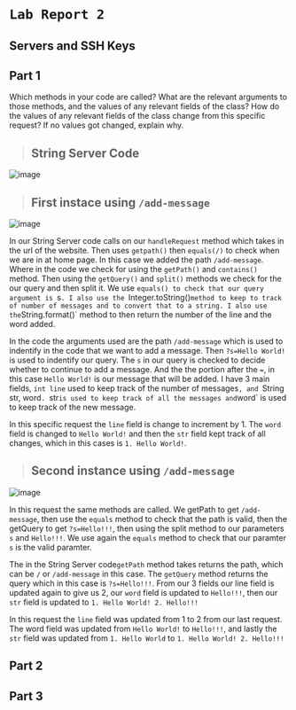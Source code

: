 # `Lab Report 2`

## Servers and SSH Keys

## **Part 1** 

Which methods in your code are called?
What are the relevant arguments to those methods, and the values of any relevant fields of the class?
How do the values of any relevant fields of the class change from this specific request? If no values got changed, explain why.

> ## String Server Code

![image](https://github.com/m3cortez/cse15l-lab-reports/assets/130080853/64799581-a5e9-4e1a-9083-3e6d642df3a6)

> ## First instace using `/add-message`

![image](https://github.com/m3cortez/cse15l-lab-reports/assets/130080853/56497650-e858-42ca-a87e-d31901158795)

In our String Server code calls on our `handleRequest` method which takes in the url of the website. Then uses `getpath()` then `equals(/)` to check when we are in at home page. In this case we added the path `/add-message`. Where in the code we check for using the `getPath()` and `contains()` method. Then using the `getQuery()` and `split()` methods we check for the our query and then split it. We use `equals() to check that our query argument is `s`. I also use the `Integer.toString()` method to keep to track of number of messages and to convert that to a string. I also use the `String.format()` method to then return the number of the line and the word added.

In the code the arguments used are the path `/add-message` which is used to indentify in the code that we want to add a message. Then `?s=Hello World!` is used to indentify our query. The `s` in our query is checked to decide whether to continue to add a message. And the the portion after the `=`, in this case `Hello World!` is our message that will be added. I have 3 main fields, `int line` used to keep track of the number of messages`, and `String str, word`. `str` is used to keep track of all the messages and `word` is used to keep track of the new message.

In this specific request the `line` field is change to increment by 1. The `word` field is changed to `Hello World!` and then the `str` field kept track of all changes, which in this cases is `1. Hello World!`.

> ## Second instance using `/add-message`

![image](https://github.com/m3cortez/cse15l-lab-reports/assets/130080853/33d58661-cf9e-43dd-b18d-a805279474bc)

In this request the same methods are called. We getPath to get `/add-message`, then use the `equals` method to check that the path is valid, then the getQuery to get `?s=Hello!!!`, then using the split method to our parameters `s` and `Hello!!!`. We use again the `equals` method to check that our paramter `s` is the valid paramter. 

The in the String Server code`getPath` method takes returns the path, which can be `/` or `/add-message` in this case. The   `getQuery` method returns the query which in this case is `?s=Hello!!!`. From our 3 fields our line field is updated again to give us 2, our `word` field is updated to `Hello!!!`, then our `str` field is updated to 
`1. Hello World!
2. Hello!!!`

In this request the `line` field was updated from 1 to 2 from our last request. The word field was updated from `Hello World!` to `Hello!!!`, and lastly the `str` field was updated from `1. Hello World` to 
`1. Hello World!
2. Hello!!!`




  
## **Part 2**

## **Part 3**
